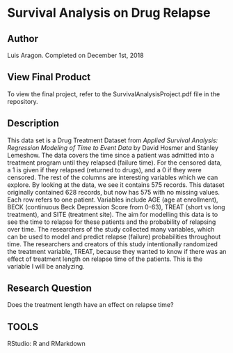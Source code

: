 # Survival Analysis on Drug Relapse

## Author
Luis Aragon.
Completed on December 1st, 2018

## View Final Product
To view the final project, refer to the SurvivalAnalysisProject.pdf file in the repository.

## Description
This data set is a Drug Treatment Dataset from *Applied Survival Analysis: Regression Modeling of Time to Event Data* by David Hosmer and Stanley Lemeshow. The data covers the time since a patient was admitted into a treatment program until they relapsed (failure time). For the censored data, a 1 is given if they relapsed (returned to drugs), and a 0 if they were censored. The rest of the columns are interesting variables which we can explore. By looking at the data, we see it contains 575 records. This dataset originally contained 628 records, but now has 575 with no missing values. Each row refers to one patient. Variables include AGE (age at enrollment), BECK (continuous Beck Depression Score from 0-63), TREAT (short vs long treatment), and SITE (treatment site). The aim for modelling this data is to see the time to relapse for these patients and the probability of relapsing over time. The researchers of the study collected many variables, which can be used to model and predict relapse (failure) probabilities throughout time. The researchers and creators of this study intentionally randomized the treatment variable, TREAT, because they wanted to know if there was an effect of treatment length on relapse time of the patients. This is the variable I will be analyzing.

## Research Question

Does the treatment length have an effect on relapse time?

## TOOLS
RStudio: R and RMarkdown
